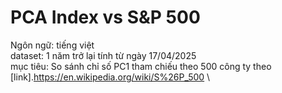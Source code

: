 # PCA Index vs S&P 500

Ngôn ngữ: tiếng việt \
dataset: 1 năm trở lại tính từ ngày 17/04/2025 \
mục tiêu: So sánh chỉ số PC1 tham chiếu theo 500 công ty theo [link].https://en.wikipedia.org/wiki/S%26P_500 \
